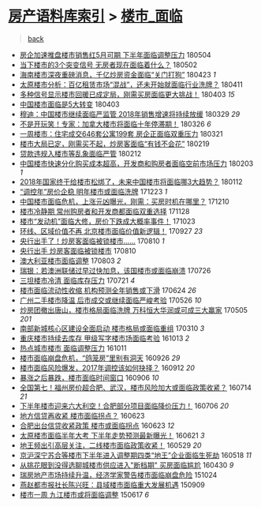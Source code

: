 [房产语料库索引](../../README.md)  > [楼市_面临](楼市_面临.md)
====
> [back](../README.md)

- [房企加速推盘楼市销售红5月可期 下半年面临调整压力](http://jkwz.applinzi.com/ittc/7099173594284426257.html#%E6%88%BF%E4%BC%81%E5%8A%A0%E9%80%9F%E6%8E%A8%E7%9B%98%E6%A5%BC%E5%B8%82%E9%94%80%E5%94%AE%E7%BA%A25%E6%9C%88%E5%8F%AF%E6%9C%9F+%E4%B8%8B%E5%8D%8A%E5%B9%B4%E9%9D%A2%E4%B8%B4%E8%B0%83%E6%95%B4%E5%8E%8B%E5%8A%9B) 180504  
- [当下楼市的3个突变信号 无房者现在面临着什么？](http://jkwz.applinzi.com/ittc/7098523865036882960.html#%E5%BD%93%E4%B8%8B%E6%A5%BC%E5%B8%82%E7%9A%843%E4%B8%AA%E7%AA%81%E5%8F%98%E4%BF%A1%E5%8F%B7+%E6%97%A0%E6%88%BF%E8%80%85%E7%8E%B0%E5%9C%A8%E9%9D%A2%E4%B8%B4%E7%9D%80%E4%BB%80%E4%B9%88%EF%BC%9F) 180502  
- [海南楼市深夜重磅消息，千亿炒房资金面临“关门打狗”](http://jkwz.applinzi.com/ittc/7095128888470668298.html#%E6%B5%B7%E5%8D%97%E6%A5%BC%E5%B8%82%E6%B7%B1%E5%A4%9C%E9%87%8D%E7%A3%85%E6%B6%88%E6%81%AF%EF%BC%8C%E5%8D%83%E4%BA%BF%E7%82%92%E6%88%BF%E8%B5%84%E9%87%91%E9%9D%A2%E4%B8%B4%E2%80%9C%E5%85%B3%E9%97%A8%E6%89%93%E7%8B%97%E2%80%9D) 180423 *1* 
- [太原楼市分析：百亿租赁市场“混战”，还未开始就面临行业洗牌？](http://jkwz.applinzi.com/ittc/7090661628733555722.html#%E5%A4%AA%E5%8E%9F%E6%A5%BC%E5%B8%82%E5%88%86%E6%9E%90%EF%BC%9A%E7%99%BE%E4%BA%BF%E7%A7%9F%E8%B5%81%E5%B8%82%E5%9C%BA%E2%80%9C%E6%B7%B7%E6%88%98%E2%80%9D%EF%BC%8C%E8%BF%98%E6%9C%AA%E5%BC%80%E5%A7%8B%E5%B0%B1%E9%9D%A2%E4%B8%B4%E8%A1%8C%E4%B8%9A%E6%B4%97%E7%89%8C%EF%BC%9F) 180411  
- [多种信号显示楼市回暖已成定局，刚需买房面临更大挑战！](http://jkwz.applinzi.com/ittc/7087802635061298192.html#%E5%A4%9A%E7%A7%8D%E4%BF%A1%E5%8F%B7%E6%98%BE%E7%A4%BA%E6%A5%BC%E5%B8%82%E5%9B%9E%E6%9A%96%E5%B7%B2%E6%88%90%E5%AE%9A%E5%B1%80%EF%BC%8C%E5%88%9A%E9%9C%80%E4%B9%B0%E6%88%BF%E9%9D%A2%E4%B8%B4%E6%9B%B4%E5%A4%A7%E6%8C%91%E6%88%98%EF%BC%81) 180403 *15* 
- [中国楼市面临是5大转变](http://jkwz.applinzi.com/ittc/7087668457279849488.html#%E4%B8%AD%E5%9B%BD%E6%A5%BC%E5%B8%82%E9%9D%A2%E4%B8%B4%E6%98%AF5%E5%A4%A7%E8%BD%AC%E5%8F%98) 180403  
- [穆迪：中国楼市继续面临严监管 2018年销售增速将持续放缓](http://jkwz.applinzi.com/ittc/7085919537373643793.html#%E7%A9%86%E8%BF%AA%EF%BC%9A%E4%B8%AD%E5%9B%BD%E6%A5%BC%E5%B8%82%E7%BB%A7%E7%BB%AD%E9%9D%A2%E4%B8%B4%E4%B8%A5%E7%9B%91%E7%AE%A1+2018%E5%B9%B4%E9%94%80%E5%94%AE%E5%A2%9E%E9%80%9F%E5%B0%86%E6%8C%81%E7%BB%AD%E6%94%BE%E7%BC%93) 180329 *29* 
- [不是开玩笑！专家：加拿大楼市将面临十年停滞期！](http://jkwz.applinzi.com/ittc/7084706211901735943.html#%E4%B8%8D%E6%98%AF%E5%BC%80%E7%8E%A9%E7%AC%91%EF%BC%81%E4%B8%93%E5%AE%B6%EF%BC%9A%E5%8A%A0%E6%8B%BF%E5%A4%A7%E6%A5%BC%E5%B8%82%E5%B0%86%E9%9D%A2%E4%B8%B4%E5%8D%81%E5%B9%B4%E5%81%9C%E6%BB%9E%E6%9C%9F%EF%BC%81) 180326 *6* 
- [一周楼市：住宅成交646套公寓199套 房企正面临双重压力](http://jkwz.applinzi.com/ittc/7082971252736394256.html#%E4%B8%80%E5%91%A8%E6%A5%BC%E5%B8%82%EF%BC%9A%E4%BD%8F%E5%AE%85%E6%88%90%E4%BA%A4646%E5%A5%97%E5%85%AC%E5%AF%93199%E5%A5%97+%E6%88%BF%E4%BC%81%E6%AD%A3%E9%9D%A2%E4%B8%B4%E5%8F%8C%E9%87%8D%E5%8E%8B%E5%8A%9B) 180321  
- [楼市大局已定，刚需买不起，炒房客面临“有钱不会花”](http://jkwz.applinzi.com/ittc/7071897862059590672.html#%E6%A5%BC%E5%B8%82%E5%A4%A7%E5%B1%80%E5%B7%B2%E5%AE%9A%EF%BC%8C%E5%88%9A%E9%9C%80%E4%B9%B0%E4%B8%8D%E8%B5%B7%EF%BC%8C%E7%82%92%E6%88%BF%E5%AE%A2%E9%9D%A2%E4%B8%B4%E2%80%9C%E6%9C%89%E9%92%B1%E4%B8%8D%E4%BC%9A%E8%8A%B1%E2%80%9D) 180219  
- [贷款违规入楼市等乱象面临严管](http://jkwz.applinzi.com/ittc/7069098666738844679.html#%E8%B4%B7%E6%AC%BE%E8%BF%9D%E8%A7%84%E5%85%A5%E6%A5%BC%E5%B8%82%E7%AD%89%E4%B9%B1%E8%B1%A1%E9%9D%A2%E4%B8%B4%E4%B8%A5%E7%AE%A1) 180212  
- [中国楼市快速分化购买成本超高，开发商和购房者面临空前市场压力](http://jkwz.applinzi.com/ittc/7065762799064450064.html#%E4%B8%AD%E5%9B%BD%E6%A5%BC%E5%B8%82%E5%BF%AB%E9%80%9F%E5%88%86%E5%8C%96%E8%B4%AD%E4%B9%B0%E6%88%90%E6%9C%AC%E8%B6%85%E9%AB%98%EF%BC%8C%E5%BC%80%E5%8F%91%E5%95%86%E5%92%8C%E8%B4%AD%E6%88%BF%E8%80%85%E9%9D%A2%E4%B8%B4%E7%A9%BA%E5%89%8D%E5%B8%82%E5%9C%BA%E5%8E%8B%E5%8A%9B) 180203 *1* 
- [2018年国家终于给楼市松绑了，未来中国楼市将面临哪3大趋势？](http://jkwz.applinzi.com/ittc/7057742007437362182.html#2018%E5%B9%B4%E5%9B%BD%E5%AE%B6%E7%BB%88%E4%BA%8E%E7%BB%99%E6%A5%BC%E5%B8%82%E6%9D%BE%E7%BB%91%E4%BA%86%EF%BC%8C%E6%9C%AA%E6%9D%A5%E4%B8%AD%E5%9B%BD%E6%A5%BC%E5%B8%82%E5%B0%86%E9%9D%A2%E4%B8%B4%E5%93%AA3%E5%A4%A7%E8%B6%8B%E5%8A%BF%EF%BC%9F) 180112  
- [“调控年”房价企稳 明年楼市或面临洗牌](http://jkwz.applinzi.com/ittc/7049812474793034768.html#%E2%80%9C%E8%B0%83%E6%8E%A7%E5%B9%B4%E2%80%9D%E6%88%BF%E4%BB%B7%E4%BC%81%E7%A8%B3+%E6%98%8E%E5%B9%B4%E6%A5%BC%E5%B8%82%E6%88%96%E9%9D%A2%E4%B8%B4%E6%B4%97%E7%89%8C) 171223 *1* 
- [中国楼市面临危机，上涨元凶曝光，刚需：买房时机在哪里？](http://jkwz.applinzi.com/ittc/7045414253400425488.html#%E4%B8%AD%E5%9B%BD%E6%A5%BC%E5%B8%82%E9%9D%A2%E4%B8%B4%E5%8D%B1%E6%9C%BA%EF%BC%8C%E4%B8%8A%E6%B6%A8%E5%85%83%E5%87%B6%E6%9B%9D%E5%85%89%EF%BC%8C%E5%88%9A%E9%9C%80%EF%BC%9A%E4%B9%B0%E6%88%BF%E6%97%B6%E6%9C%BA%E5%9C%A8%E5%93%AA%E9%87%8C%EF%BC%9F) 171210  
- [楼市冷静期 常州购房者和开发商都面临双重选择](http://jkwz.applinzi.com/ittc/7040992335683388432.html#%E6%A5%BC%E5%B8%82%E5%86%B7%E9%9D%99%E6%9C%9F+%E5%B8%B8%E5%B7%9E%E8%B4%AD%E6%88%BF%E8%80%85%E5%92%8C%E5%BC%80%E5%8F%91%E5%95%86%E9%83%BD%E9%9D%A2%E4%B8%B4%E5%8F%8C%E9%87%8D%E9%80%89%E6%8B%A9) 171128  
- [楼市“发动机”面临大修，房价下跌成大概率事件！](http://jkwz.applinzi.com/ittc/7027655776284443665.html#%E6%A5%BC%E5%B8%82%E2%80%9C%E5%8F%91%E5%8A%A8%E6%9C%BA%E2%80%9D%E9%9D%A2%E4%B8%B4%E5%A4%A7%E4%BF%AE%EF%BC%8C%E6%88%BF%E4%BB%B7%E4%B8%8B%E8%B7%8C%E6%88%90%E5%A4%A7%E6%A6%82%E7%8E%87%E4%BA%8B%E4%BB%B6%EF%BC%81) 171023  
- [环线、区域价值不再 北京楼市面临价值新逻辑！](http://jkwz.applinzi.com/ittc/7018032792695473169.html#%E7%8E%AF%E7%BA%BF%E3%80%81%E5%8C%BA%E5%9F%9F%E4%BB%B7%E5%80%BC%E4%B8%8D%E5%86%8D+%E5%8C%97%E4%BA%AC%E6%A5%BC%E5%B8%82%E9%9D%A2%E4%B8%B4%E4%BB%B7%E5%80%BC%E6%96%B0%E9%80%BB%E8%BE%91%EF%BC%81) 170927 *23* 
- [央行出手了！炒房客面临被锁楼市……](http://jkwz.applinzi.com/ittc/7000280247470392337.html#%E5%A4%AE%E8%A1%8C%E5%87%BA%E6%89%8B%E4%BA%86%EF%BC%81%E7%82%92%E6%88%BF%E5%AE%A2%E9%9D%A2%E4%B8%B4%E8%A2%AB%E9%94%81%E6%A5%BC%E5%B8%82%E2%80%A6%E2%80%A6) 170810 *1* 
- [央行出手 炒房客面临被锁楼市](http://jkwz.applinzi.com/ittc/7000164707317842961.html#%E5%A4%AE%E8%A1%8C%E5%87%BA%E6%89%8B+%E7%82%92%E6%88%BF%E5%AE%A2%E9%9D%A2%E4%B8%B4%E8%A2%AB%E9%94%81%E6%A5%BC%E5%B8%82) 170810  
- [澳大利亚楼市面临调整](http://jkwz.applinzi.com/ittc/6997534458629325840.html#%E6%BE%B3%E5%A4%A7%E5%88%A9%E4%BA%9A%E6%A5%BC%E5%B8%82%E9%9D%A2%E4%B8%B4%E8%B0%83%E6%95%B4) 170803 *2* 
- [瑞银：若澳洲联储过早过快加息，该国楼市或面临崩溃](http://jkwz.applinzi.com/ittc/6994429435858912016.html#%E7%91%9E%E9%93%B6%EF%BC%9A%E8%8B%A5%E6%BE%B3%E6%B4%B2%E8%81%94%E5%82%A8%E8%BF%87%E6%97%A9%E8%BF%87%E5%BF%AB%E5%8A%A0%E6%81%AF%EF%BC%8C%E8%AF%A5%E5%9B%BD%E6%A5%BC%E5%B8%82%E6%88%96%E9%9D%A2%E4%B8%B4%E5%B4%A9%E6%BA%83) 170726  
- [三坦楼市冷清 面临库存压力](http://jkwz.applinzi.com/ittc/6992782911483675665.html#%E4%B8%89%E5%9D%A6%E6%A5%BC%E5%B8%82%E5%86%B7%E6%B8%85+%E9%9D%A2%E4%B8%B4%E5%BA%93%E5%AD%98%E5%8E%8B%E5%8A%9B) 170721 *4* 
- [楼市面临流动性收缩 机构预测全年销售或下滑](http://jkwz.applinzi.com/ittc/6982634955363320837.html#%E6%A5%BC%E5%B8%82%E9%9D%A2%E4%B8%B4%E6%B5%81%E5%8A%A8%E6%80%A7%E6%94%B6%E7%BC%A9+%E6%9C%BA%E6%9E%84%E9%A2%84%E6%B5%8B%E5%85%A8%E5%B9%B4%E9%94%80%E5%94%AE%E6%88%96%E4%B8%8B%E6%BB%91) 170624 *26* 
- [广州二手楼市降温 后市成交或继续面临严峻考验](http://jkwz.applinzi.com/ittc/6971873955538273284.html#%E5%B9%BF%E5%B7%9E%E4%BA%8C%E6%89%8B%E6%A5%BC%E5%B8%82%E9%99%8D%E6%B8%A9+%E5%90%8E%E5%B8%82%E6%88%90%E4%BA%A4%E6%88%96%E7%BB%A7%E7%BB%AD%E9%9D%A2%E4%B8%B4%E4%B8%A5%E5%B3%BB%E8%80%83%E9%AA%8C) 170526 *10* 
- [炒房团撤出唐山，楼市格局面临洗牌 万科恒大华润或可成三大赢家](http://jkwz.applinzi.com/ittc/6964325780208223236.html#%E7%82%92%E6%88%BF%E5%9B%A2%E6%92%A4%E5%87%BA%E5%94%90%E5%B1%B1%EF%BC%8C%E6%A5%BC%E5%B8%82%E6%A0%BC%E5%B1%80%E9%9D%A2%E4%B8%B4%E6%B4%97%E7%89%8C+%E4%B8%87%E7%A7%91%E6%81%92%E5%A4%A7%E5%8D%8E%E6%B6%A6%E6%88%96%E5%8F%AF%E6%88%90%E4%B8%89%E5%A4%A7%E8%B5%A2%E5%AE%B6) 170505 *201* 
- [南部新城核心区建设全面启动 楼市格局或面临重组](http://jkwz.applinzi.com/ittc/6943430018129724420.html#%E5%8D%97%E9%83%A8%E6%96%B0%E5%9F%8E%E6%A0%B8%E5%BF%83%E5%8C%BA%E5%BB%BA%E8%AE%BE%E5%85%A8%E9%9D%A2%E5%90%AF%E5%8A%A8+%E6%A5%BC%E5%B8%82%E6%A0%BC%E5%B1%80%E6%88%96%E9%9D%A2%E4%B8%B4%E9%87%8D%E7%BB%84) 170310 *3* 
- [重庆楼市持续去库存 甲级写字楼市场面临考验](http://jkwz.applinzi.com/ittc/6888575912517305349.html#%E9%87%8D%E5%BA%86%E6%A5%BC%E5%B8%82%E6%8C%81%E7%BB%AD%E5%8E%BB%E5%BA%93%E5%AD%98+%E7%94%B2%E7%BA%A7%E5%86%99%E5%AD%97%E6%A5%BC%E5%B8%82%E5%9C%BA%E9%9D%A2%E4%B8%B4%E8%80%83%E9%AA%8C) 161013 *2* 
- [热点城市楼市 面临调整压力](http://jkwz.applinzi.com/ittc/6887551720506262533.html#%E7%83%AD%E7%82%B9%E5%9F%8E%E5%B8%82%E6%A5%BC%E5%B8%82+%E9%9D%A2%E4%B8%B4%E8%B0%83%E6%95%B4%E5%8E%8B%E5%8A%9B) 161011  
- [楼市面临崩盘危机，“鸽笼房”里别有洞天](http://jkwz.applinzi.com/ittc/6882187913936241668.html#%E6%A5%BC%E5%B8%82%E9%9D%A2%E4%B8%B4%E5%B4%A9%E7%9B%98%E5%8D%B1%E6%9C%BA%EF%BC%8C%E2%80%9C%E9%B8%BD%E7%AC%BC%E6%88%BF%E2%80%9D%E9%87%8C%E5%88%AB%E6%9C%89%E6%B4%9E%E5%A4%A9) 160926 *29* 
- [楼市面临风险爆发，2017年调控该如何抉择？](http://jkwz.applinzi.com/ittc/6876921264496706564.html#%E6%A5%BC%E5%B8%82%E9%9D%A2%E4%B8%B4%E9%A3%8E%E9%99%A9%E7%88%86%E5%8F%91%EF%BC%8C2017%E5%B9%B4%E8%B0%83%E6%8E%A7%E8%AF%A5%E5%A6%82%E4%BD%95%E6%8A%89%E6%8B%A9%EF%BC%9F) 160912 *20* 
- [暴涨之后暴跌，楼市面临时间窗口](http://jkwz.applinzi.com/ittc/6874682983809811461.html#%E6%9A%B4%E6%B6%A8%E4%B9%8B%E5%90%8E%E6%9A%B4%E8%B7%8C%EF%BC%8C%E6%A5%BC%E5%B8%82%E9%9D%A2%E4%B8%B4%E6%97%B6%E9%97%B4%E7%AA%97%E5%8F%A3) 160906 *10* 
- [全国第七！福州房价超合肥、武汉，楼市风险加大或面临政策收紧？](http://jkwz.applinzi.com/ittc/6854796263995999237.html#%E5%85%A8%E5%9B%BD%E7%AC%AC%E4%B8%83%EF%BC%81%E7%A6%8F%E5%B7%9E%E6%88%BF%E4%BB%B7%E8%B6%85%E5%90%88%E8%82%A5%E3%80%81%E6%AD%A6%E6%B1%89%EF%BC%8C%E6%A5%BC%E5%B8%82%E9%A3%8E%E9%99%A9%E5%8A%A0%E5%A4%A7%E6%88%96%E9%9D%A2%E4%B8%B4%E6%94%BF%E7%AD%96%E6%94%B6%E7%B4%A7%EF%BC%9F) 160714 *21* 
- [下半年楼市迎来六大利空！合肥部分项目面临降价压力！](http://jkwz.applinzi.com/ittc/6851798080973964293.html#%E4%B8%8B%E5%8D%8A%E5%B9%B4%E6%A5%BC%E5%B8%82%E8%BF%8E%E6%9D%A5%E5%85%AD%E5%A4%A7%E5%88%A9%E7%A9%BA%EF%BC%81%E5%90%88%E8%82%A5%E9%83%A8%E5%88%86%E9%A1%B9%E7%9B%AE%E9%9D%A2%E4%B8%B4%E9%99%8D%E4%BB%B7%E5%8E%8B%E5%8A%9B%EF%BC%81) 160706 *20* 
- [地方信贷再收紧 楼市面临拐点？](http://jkwz.applinzi.com/ittc/6846854357546697732.html#%E5%9C%B0%E6%96%B9%E4%BF%A1%E8%B4%B7%E5%86%8D%E6%94%B6%E7%B4%A7+%E6%A5%BC%E5%B8%82%E9%9D%A2%E4%B8%B4%E6%8B%90%E7%82%B9%EF%BC%9F) 160623  
- [合肥出台信贷收紧政策 楼市或面临拐点](http://jkwz.applinzi.com/ittc/6846812915843466244.html#%E5%90%88%E8%82%A5%E5%87%BA%E5%8F%B0%E4%BF%A1%E8%B4%B7%E6%94%B6%E7%B4%A7%E6%94%BF%E7%AD%96+%E6%A5%BC%E5%B8%82%E6%88%96%E9%9D%A2%E4%B8%B4%E6%8B%90%E7%82%B9) 160623 *12* 
- [太原楼市面临半年大考 下半年走势预测最新曝光！](http://jkwz.applinzi.com/ittc/6846186751412143109.html#%E5%A4%AA%E5%8E%9F%E6%A5%BC%E5%B8%82%E9%9D%A2%E4%B8%B4%E5%8D%8A%E5%B9%B4%E5%A4%A7%E8%80%83+%E4%B8%8B%E5%8D%8A%E5%B9%B4%E8%B5%B0%E5%8A%BF%E9%A2%84%E6%B5%8B%E6%9C%80%E6%96%B0%E6%9B%9D%E5%85%89%EF%BC%81) 160621 *3* 
- [地王频出引高层关注，二线楼市面临政策收紧！](http://jkwz.applinzi.com/ittc/6837677656229020677.html#%E5%9C%B0%E7%8E%8B%E9%A2%91%E5%87%BA%E5%BC%95%E9%AB%98%E5%B1%82%E5%85%B3%E6%B3%A8%EF%BC%8C%E4%BA%8C%E7%BA%BF%E6%A5%BC%E5%B8%82%E9%9D%A2%E4%B8%B4%E6%94%BF%E7%AD%96%E6%94%B6%E7%B4%A7%EF%BC%81) 160529 *20* 
- [京沪深宁苏合等楼市下半年进入调整期四类“地王”企业面临生死劫](http://jkwz.applinzi.com/ittc/6833499868169241604.html#%E4%BA%AC%E6%B2%AA%E6%B7%B1%E5%AE%81%E8%8B%8F%E5%90%88%E7%AD%89%E6%A5%BC%E5%B8%82%E4%B8%8B%E5%8D%8A%E5%B9%B4%E8%BF%9B%E5%85%A5%E8%B0%83%E6%95%B4%E6%9C%9F%E5%9B%9B%E7%B1%BB%E2%80%9C%E5%9C%B0%E7%8E%8B%E2%80%9D%E4%BC%81%E4%B8%9A%E9%9D%A2%E4%B8%B4%E7%94%9F%E6%AD%BB%E5%8A%AB) 160518 *11* 
- [从挑花眼到没得选聊城楼市供应进入&quot;断档期&quot; 买房面临尴尬](http://jkwz.applinzi.com/ittc/6826798255547352068.html#%E4%BB%8E%E6%8C%91%E8%8A%B1%E7%9C%BC%E5%88%B0%E6%B2%A1%E5%BE%97%E9%80%89%E8%81%8A%E5%9F%8E%E6%A5%BC%E5%B8%82%E4%BE%9B%E5%BA%94%E8%BF%9B%E5%85%A5%26quot%3B%E6%96%AD%E6%A1%A3%E6%9C%9F%26quot%3B+%E4%B9%B0%E6%88%BF%E9%9D%A2%E4%B8%B4%E5%B0%B4%E5%B0%AC) 160430 *9* 
- [瑞房地产市场持续升温，经济学家警告楼市面临崩盘危险](http://jkwz.applinzi.com/ittc/6756539935713575940.html#%E7%91%9E%E6%88%BF%E5%9C%B0%E4%BA%A7%E5%B8%82%E5%9C%BA%E6%8C%81%E7%BB%AD%E5%8D%87%E6%B8%A9%EF%BC%8C%E7%BB%8F%E6%B5%8E%E5%AD%A6%E5%AE%B6%E8%AD%A6%E5%91%8A%E6%A5%BC%E5%B8%82%E9%9D%A2%E4%B8%B4%E5%B4%A9%E7%9B%98%E5%8D%B1%E9%99%A9) 151024  
- [燕赵都市报社长陈兴旺：县域楼市面临重大发展机遇](http://jkwz.applinzi.com/ittc/6740063453324051460.html#%E7%87%95%E8%B5%B5%E9%83%BD%E5%B8%82%E6%8A%A5%E7%A4%BE%E9%95%BF%E9%99%88%E5%85%B4%E6%97%BA%EF%BC%9A%E5%8E%BF%E5%9F%9F%E6%A5%BC%E5%B8%82%E9%9D%A2%E4%B8%B4%E9%87%8D%E5%A4%A7%E5%8F%91%E5%B1%95%E6%9C%BA%E9%81%87) 150909  
- [楼市一周 九江楼市或将面临调整](http://jkwz.applinzi.com/ittc/547650611422407419.html#%E6%A5%BC%E5%B8%82%E4%B8%80%E5%91%A8+%E4%B9%9D%E6%B1%9F%E6%A5%BC%E5%B8%82%E6%88%96%E5%B0%86%E9%9D%A2%E4%B8%B4%E8%B0%83%E6%95%B4) 150617 *6* 

